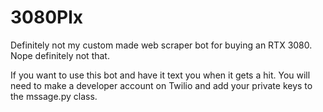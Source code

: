 # 3080Plx
Definitely not my custom made web scraper bot for buying an RTX 3080. Nope definitely not that. 


If you want to use this bot and have it text you when it gets a hit. You will need to make a developer account on Twilio and add your private keys to the mssage.py class.
